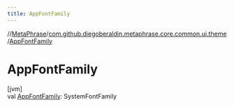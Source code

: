 ```yaml
---
title: AppFontFamily
---
```

//[MetaPhrase](../../index.html)/[com.github.diegoberaldin.metaphrase.core.common.ui.theme](index.html)/[AppFontFamily](-app-font-family.html)



# AppFontFamily



[jvm]\
val [AppFontFamily](-app-font-family.html): SystemFontFamily




